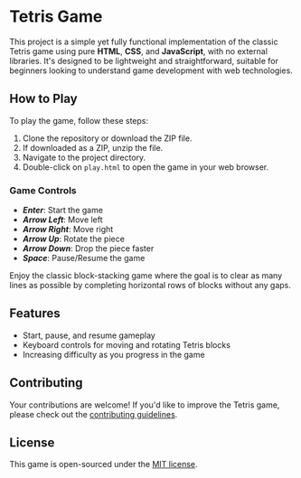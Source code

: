 # Tetris Game

This project is a simple yet fully functional implementation of the classic Tetris game using pure **HTML**, **CSS**, and **JavaScript**, with no external libraries. It's designed to be lightweight and straightforward, suitable for beginners looking to understand game development with web technologies.

## How to Play

To play the game, follow these steps:

1. Clone the repository or download the ZIP file.
2. If downloaded as a ZIP, unzip the file.
3. Navigate to the project directory.
4. Double-click on `play.html` to open the game in your web browser.

### Game Controls

- **_Enter_**: Start the game
- **_Arrow Left_**: Move left
- **_Arrow Right_**: Move right
- **_Arrow Up_**: Rotate the piece
- **_Arrow Down_**: Drop the piece faster
- **_Space_**: Pause/Resume the game

Enjoy the classic block-stacking game where the goal is to clear as many lines as possible by completing horizontal rows of blocks without any gaps.

## Features

- Start, pause, and resume gameplay
- Keyboard controls for moving and rotating Tetris blocks
- Increasing difficulty as you progress in the game

## Contributing

Your contributions are welcome! If you'd like to improve the Tetris game, please check out the [contributing guidelines](https://github.com/vontanne/javascript-tetris/blob/main/.github/CONTRIBUTING.md).

## License

This game is open-sourced under the [MIT license](https://github.com/vontanne/javascript-tetris/blob/main/LICENSE).
